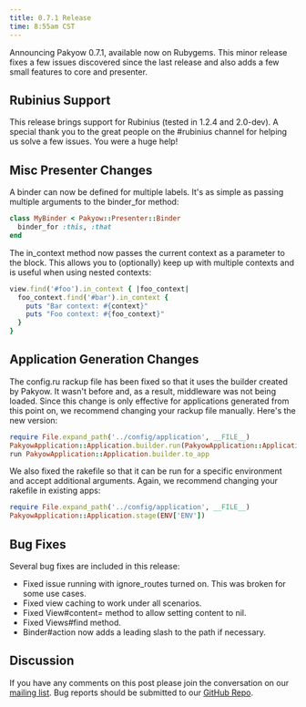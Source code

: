 ```yaml
---
title: 0.7.1 Release
time: 8:55am CST
---
```


Announcing Pakyow 0.7.1, available now on Rubygems. This minor release fixes a
few issues discovered since the last release and also adds a few small features
to core and presenter.

## Rubinius Support

This release brings support for Rubinius (tested in 1.2.4 and 2.0-dev). A
special thank you to the great people on the #rubinius channel for helping us
solve a few issues. You were a huge help!

## Misc Presenter Changes

A binder can now be defined for multiple labels. It's as simple as passing
multiple arguments to the binder_for method:

```ruby
class MyBinder < Pakyow::Presenter::Binder
  binder_for :this, :that
end
```

The in_context method now passes the current context as a parameter to the
block. This allows you to (optionally) keep up with multiple contexts and is
useful when using nested contexts:

```ruby
view.find('#foo').in_context { |foo_context|
  foo_context.find('#bar').in_context {
    puts "Bar context: #{context}"
    puts "Foo context: #{foo_context}"
  }
}
```

## Application Generation Changes

The config.ru rackup file has been fixed so that it uses the builder created by
Pakyow. It wasn't before and, as a result, middleware was not being loaded.
Since this change is only effective for applications generated from this point
on, we recommend changing your rackup file manually. Here's the new version:

```ruby
require File.expand_path('../config/application', __FILE__)
PakyowApplication::Application.builder.run(PakyowApplication::Application.stage(ENV['RACK_ENV']))
run PakyowApplication::Application.builder.to_app
```

We also fixed the rakefile so that it can be run for a specific environment and
accept additional arguments. Again, we recommend changing your rakefile in
existing apps:

```ruby
require File.expand_path('../config/application', __FILE__)
PakyowApplication::Application.stage(ENV['ENV'])
```

## Bug Fixes

Several bug fixes are included in this release:

- Fixed issue running with ignore_routes turned on. This was broken for some use cases.
- Fixed view caching to work under all scenarios.
- Fixed View#content= method to allow setting content to nil.
- Fixed Views#find method.
- Binder#action now adds a leading slash to the path if necessary.

## Discussion

If you have any comments on this post please join the conversation on our
[mailing list](https://groups.google.com/forum/#!topic/pakyow/B2JS8vOzR9Q). Bug
reports should be submitted to our [GitHub
Repo](https://github.com/metabahn/pakyow/issues).
